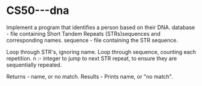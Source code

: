 # CS50---dna
Implement a program that identifies a person based on their DNA.
database - file containing Short Tandem Repeats (STRs)sequences 
         and corresponding names.
sequence - file containing the STR sequence.
        
Loop through STR's, ignoring name.
Loop through sequence, counting each repetition.
n :- integer to jump to next STR repeat, to ensure they are sequentially
          repeated.

Returns - name, or no match.
Results - Prints name, or "no match".
